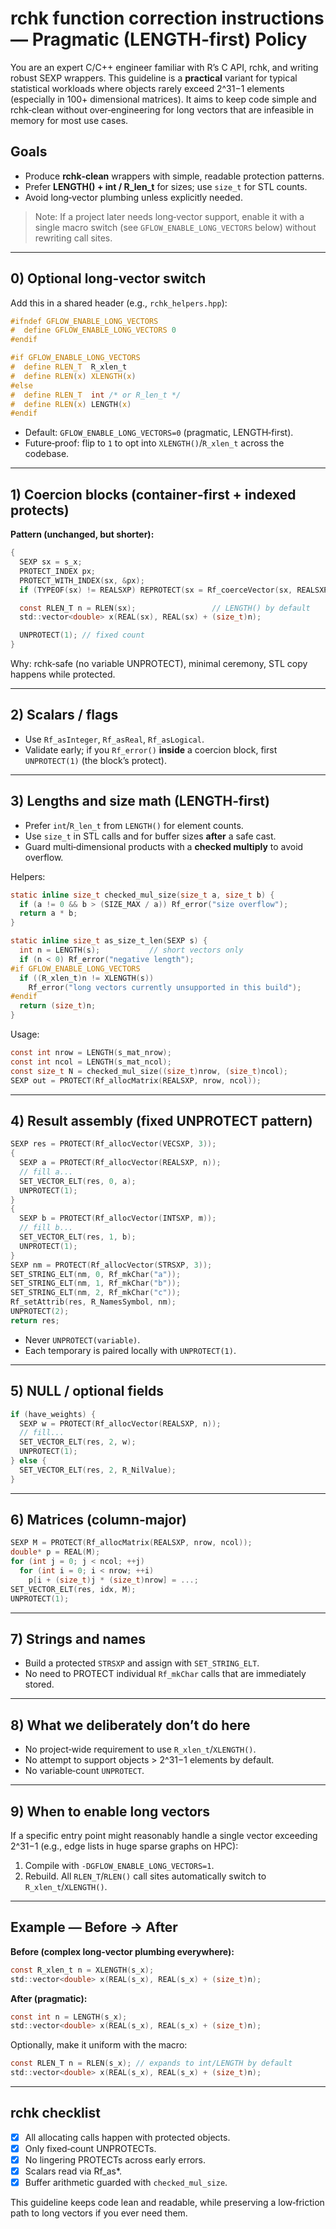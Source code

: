 
# rchk function correction instructions — Pragmatic (LENGTH‑first) Policy

You are an expert C/C++ engineer familiar with R’s C API, rchk, and writing robust SEXP wrappers.
This guideline is a **practical** variant for typical statistical workloads where objects rarely exceed
2^31−1 elements (especially in 100+ dimensional matrices). It aims to keep code simple and rchk‑clean
without over‑engineering for long vectors that are infeasible in memory for most use cases.

## Goals

- Produce **rchk‑clean** wrappers with simple, readable protection patterns.
- Prefer **LENGTH() + int / R_len_t** for sizes; use `size_t` for STL counts.
- Avoid long‑vector plumbing unless explicitly needed.

> Note: If a project later needs long‑vector support, enable it with a single macro switch
> (see `GFLOW_ENABLE_LONG_VECTORS` below) without rewriting call sites.

---

## 0) Optional long‑vector switch

Add this in a shared header (e.g., `rchk_helpers.hpp`):

```c
#ifndef GFLOW_ENABLE_LONG_VECTORS
#  define GFLOW_ENABLE_LONG_VECTORS 0
#endif

#if GFLOW_ENABLE_LONG_VECTORS
#  define RLEN_T  R_xlen_t
#  define RLEN(x) XLENGTH(x)
#else
#  define RLEN_T  int /* or R_len_t */
#  define RLEN(x) LENGTH(x)
#endif
```

- Default: `GFLOW_ENABLE_LONG_VECTORS=0` (pragmatic, LENGTH‑first).
- Future‑proof: flip to `1` to opt into `XLENGTH()`/`R_xlen_t` across the codebase.

---

## 1) Coercion blocks (container‑first + indexed protects)

**Pattern (unchanged, but shorter):**

```c
{
  SEXP sx = s_x;
  PROTECT_INDEX px;
  PROTECT_WITH_INDEX(sx, &px);
  if (TYPEOF(sx) != REALSXP) REPROTECT(sx = Rf_coerceVector(sx, REALSXP), px);

  const RLEN_T n = RLEN(sx);                 // LENGTH() by default
  std::vector<double> x(REAL(sx), REAL(sx) + (size_t)n);

  UNPROTECT(1); // fixed count
}
```

Why: rchk‑safe (no variable UNPROTECT), minimal ceremony, STL copy happens while protected.

---

## 2) Scalars / flags

- Use `Rf_asInteger`, `Rf_asReal`, `Rf_asLogical`.
- Validate early; if you `Rf_error()` **inside** a coercion block, first `UNPROTECT(1)` (the block’s protect).

---

## 3) Lengths and size math (LENGTH‑first)

- Prefer `int`/`R_len_t` from `LENGTH()` for element counts.
- Use `size_t` in STL calls and for buffer sizes **after** a safe cast.
- Guard multi‑dimensional products with a **checked multiply** to avoid overflow.

Helpers:

```c
static inline size_t checked_mul_size(size_t a, size_t b) {
  if (a != 0 && b > (SIZE_MAX / a)) Rf_error("size overflow");
  return a * b;
}

static inline size_t as_size_t_len(SEXP s) {
  int n = LENGTH(s);           // short vectors only
  if (n < 0) Rf_error("negative length");
#if GFLOW_ENABLE_LONG_VECTORS
  if ((R_xlen_t)n != XLENGTH(s))
    Rf_error("long vectors currently unsupported in this build");
#endif
  return (size_t)n;
}
```

Usage:

```c
const int nrow = LENGTH(s_mat_nrow);
const int ncol = LENGTH(s_mat_ncol);
const size_t N = checked_mul_size((size_t)nrow, (size_t)ncol);
SEXP out = PROTECT(Rf_allocMatrix(REALSXP, nrow, ncol));
```

---

## 4) Result assembly (fixed UNPROTECT pattern)

```c
SEXP res = PROTECT(Rf_allocVector(VECSXP, 3));
{
  SEXP a = PROTECT(Rf_allocVector(REALSXP, n));
  // fill a...
  SET_VECTOR_ELT(res, 0, a);
  UNPROTECT(1);
}
{
  SEXP b = PROTECT(Rf_allocVector(INTSXP, m));
  // fill b...
  SET_VECTOR_ELT(res, 1, b);
  UNPROTECT(1);
}
SEXP nm = PROTECT(Rf_allocVector(STRSXP, 3));
SET_STRING_ELT(nm, 0, Rf_mkChar("a"));
SET_STRING_ELT(nm, 1, Rf_mkChar("b"));
SET_STRING_ELT(nm, 2, Rf_mkChar("c"));
Rf_setAttrib(res, R_NamesSymbol, nm);
UNPROTECT(2);
return res;
```

- Never `UNPROTECT(variable)`.
- Each temporary is paired locally with `UNPROTECT(1)`.

---

## 5) NULL / optional fields

```c
if (have_weights) {
  SEXP w = PROTECT(Rf_allocVector(REALSXP, n));
  // fill...
  SET_VECTOR_ELT(res, 2, w);
  UNPROTECT(1);
} else {
  SET_VECTOR_ELT(res, 2, R_NilValue);
}
```

---

## 6) Matrices (column‑major)

```c
SEXP M = PROTECT(Rf_allocMatrix(REALSXP, nrow, ncol));
double* p = REAL(M);
for (int j = 0; j < ncol; ++j)
  for (int i = 0; i < nrow; ++i)
    p[i + (size_t)j * (size_t)nrow] = ...;
SET_VECTOR_ELT(res, idx, M);
UNPROTECT(1);
```

---

## 7) Strings and names

- Build a protected `STRSXP` and assign with `SET_STRING_ELT`.
- No need to PROTECT individual `Rf_mkChar` calls that are immediately stored.

---

## 8) What we deliberately **don’t** do here

- No project‑wide requirement to use `R_xlen_t`/`XLENGTH()`.
- No attempt to support objects > 2^31−1 elements by default.
- No variable‑count `UNPROTECT`.

---

## 9) When to enable long vectors

If a specific entry point might reasonably handle a single vector exceeding 2^31−1 (e.g., edge lists in huge sparse graphs on HPC):

1. Compile with `-DGFLOW_ENABLE_LONG_VECTORS=1`.
2. Rebuild. All `RLEN_T`/`RLEN()` call sites automatically switch to `R_xlen_t`/`XLENGTH()`.

---

## Example — Before → After

**Before (complex long‑vector plumbing everywhere):**
```c
const R_xlen_t n = XLENGTH(s_x);
std::vector<double> x(REAL(s_x), REAL(s_x) + (size_t)n);
```

**After (pragmatic):**
```c
const int n = LENGTH(s_x);
std::vector<double> x(REAL(s_x), REAL(s_x) + (size_t)n);
```

Optionally, make it uniform with the macro:

```c
const RLEN_T n = RLEN(s_x); // expands to int/LENGTH by default
std::vector<double> x(REAL(s_x), REAL(s_x) + (size_t)n);
```

---

## rchk checklist

- [x] All allocating calls happen with protected objects.
- [x] Only fixed‑count UNPROTECTs.
- [x] No lingering PROTECTs across early errors.
- [x] Scalars read via Rf_as*.
- [x] Buffer arithmetic guarded with `checked_mul_size`.

This guideline keeps code lean and readable, while preserving a low‑friction path to long vectors if you ever need them.
